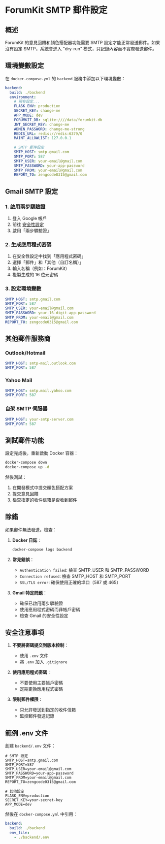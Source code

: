 # ForumKit SMTP 郵件設定

## 概述

ForumKit 的意見回饋和顏色搭配器功能需要 SMTP 設定才能正常發送郵件。如果沒有設定 SMTP，系統會進入 "dry-run" 模式，只記錄內容而不實際發送郵件。

## 環境變數設定

在 `docker-compose.yml` 的 `backend` 服務中添加以下環境變數：

```yaml
backend:
  build: ./backend
  environment:
    # 現有設定...
    FLASK_ENV: production
    SECRET_KEY: change-me
    APP_MODE: dev
    FORUMKIT_DB: sqlite:////data/forumkit.db
    JWT_SECRET_KEY: change-me
    ADMIN_PASSWORD: change-me-strong
    REDIS_URL: redis://redis:6379/0
    MAINT_ALLOWLIST: 127.0.0.1
    
    # SMTP 郵件設定
    SMTP_HOST: smtp.gmail.com
    SMTP_PORT: 587
    SMTP_USER: your-email@gmail.com
    SMTP_PASSWORD: your-app-password
    SMTP_FROM: your-email@gmail.com
    REPORT_TO: zengcode0315@gmail.com
```

## Gmail SMTP 設定

### 1. 啟用兩步驟驗證
1. 登入 Google 帳戶
2. 前往 [安全性設定](https://myaccount.google.com/security)
3. 啟用「兩步驟驗證」

### 2. 生成應用程式密碼
1. 在安全性設定中找到「應用程式密碼」
2. 選擇「郵件」和「其他（自訂名稱）」
3. 輸入名稱（例如：ForumKit）
4. 複製生成的 16 位元密碼

### 3. 設定環境變數
```yaml
SMTP_HOST: smtp.gmail.com
SMTP_PORT: 587
SMTP_USER: your-email@gmail.com
SMTP_PASSWORD: your-16-digit-app-password
SMTP_FROM: your-email@gmail.com
REPORT_TO: zengcode0315@gmail.com
```

## 其他郵件服務商

### Outlook/Hotmail
```yaml
SMTP_HOST: smtp-mail.outlook.com
SMTP_PORT: 587
```

### Yahoo Mail
```yaml
SMTP_HOST: smtp.mail.yahoo.com
SMTP_PORT: 587
```

### 自架 SMTP 伺服器
```yaml
SMTP_HOST: your-smtp-server.com
SMTP_PORT: 587
```

## 測試郵件功能

設定完成後，重新啟動 Docker 容器：

```bash
docker-compose down
docker-compose up -d
```

然後測試：
1. 在開發模式中提交顏色搭配方案
2. 提交意見回饋
3. 檢查指定的收件信箱是否收到郵件

## 除錯

如果郵件無法發送，檢查：

1. **Docker 日誌**：
   ```bash
   docker-compose logs backend
   ```

2. **常見錯誤**：
   - `Authentication failed`: 檢查 SMTP_USER 和 SMTP_PASSWORD
   - `Connection refused`: 檢查 SMTP_HOST 和 SMTP_PORT
   - `SSL/TLS error`: 確保使用正確的埠口（587 或 465）

3. **Gmail 特定問題**：
   - 確保已啟用兩步驟驗證
   - 使用應用程式密碼而非帳戶密碼
   - 檢查 Gmail 的安全性設定

## 安全注意事項

1. **不要將密碼提交到版本控制**：
   - 使用 `.env` 文件
   - 將 `.env` 加入 `.gitignore`

2. **使用應用程式密碼**：
   - 不要使用主要帳戶密碼
   - 定期更換應用程式密碼

3. **限制郵件權限**：
   - 只允許發送到指定的收件信箱
   - 監控郵件發送記錄

## 範例 .env 文件

創建 `backend/.env` 文件：

```env
# SMTP 設定
SMTP_HOST=smtp.gmail.com
SMTP_PORT=587
SMTP_USER=your-email@gmail.com
SMTP_PASSWORD=your-app-password
SMTP_FROM=your-email@gmail.com
REPORT_TO=zengcode0315@gmail.com

# 其他設定
FLASK_ENV=production
SECRET_KEY=your-secret-key
APP_MODE=dev
```

然後在 `docker-compose.yml` 中引用：

```yaml
backend:
  build: ./backend
  env_file:
    - ./backend/.env
``` 